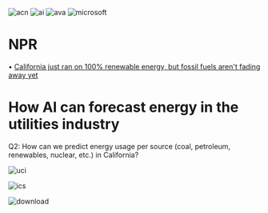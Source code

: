 ![acn](https://github.com/shawna-tuli-silicon-valley/accenture-california-energy-and-ai-predictive-analytics-2/assets/19508013/634b2620-33e9-47de-af9f-300e63bb825f)
![ai](https://github.com/shawna-tuli-silicon-valley/accenture-california-energy-and-ai-predictive-analytics-2/assets/19508013/7fa8ea1c-63b6-42eb-8184-282561bd09e7)
![ava](https://github.com/shawna-tuli-silicon-valley/accenture-california-energy-and-ai-predictive-analytics-2/assets/19508013/628d04ef-0561-4236-9d58-eb1c43cadc22)
![microsoft](https://github.com/shawna-tuli-silicon-valley/accenture-california-energy-and-ai-predictive-analytics-2/assets/19508013/ce8cb8e3-dfe0-4358-a3cf-3fd88ea8a9bb)

# NPR 
• [California just ran on 100% renewable energy, but fossil fuels aren't fading away yet](https://www.npr.org/2022/05/07/1097376890/for-a-brief-moment-calif-fully-powered-itself-with-renewable-energy)

# How AI can forecast energy in the utilities industry
Q2: How can we predict energy usage per source (coal, petroleum, renewables, nuclear, etc.) in California?

![uci](https://github.com/shawna-tuli-silicon-valley/accenture-california-energy-and-ai-predictive-analytics-2/assets/19508013/43085c08-b832-41fb-832f-429c6958920d)

![ics](https://github.com/shawna-tuli-silicon-valley/accenture-california-energy-and-ai-predictive-analytics-2/assets/19508013/f0600aa4-b467-4b15-997b-003ae903efbf)

![download](https://github.com/shawna-tuli-silicon-valley/accenture-california-energy-and-ai-predictive-analytics-2/assets/19508013/fcad68a0-61c0-4382-9087-cbee11b42823)
